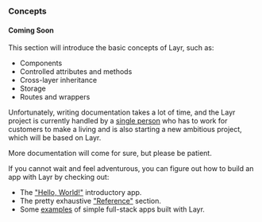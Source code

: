 ### Concepts

#### Coming Soon

This section will introduce the basic concepts of Layr, such as:

- Components
- Controlled attributes and methods
- Cross-layer inheritance
- Storage
- Routes and wrappers

Unfortunately, writing documentation takes a lot of time, and the Layr project is currently handled by a [single person](https://mvila.me) who has to work for customers to make a living and is also starting a new ambitious project, which will be based on Layr.

More documentation will come for sure, but please be patient.

If you cannot wait and feel adventurous, you can figure out how to build an app with Layr by checking out:

- The ["Hello, World!"](https://layrjs.com/docs/v2/introduction/hello-world) introductory app.
- The pretty exhaustive ["Reference"](https://layrjs.com/docs/v2/reference) section.
- Some [examples](https://layrjs.com/docs/v2/introduction/introduction#examples) of simple full-stack apps built with Layr.
